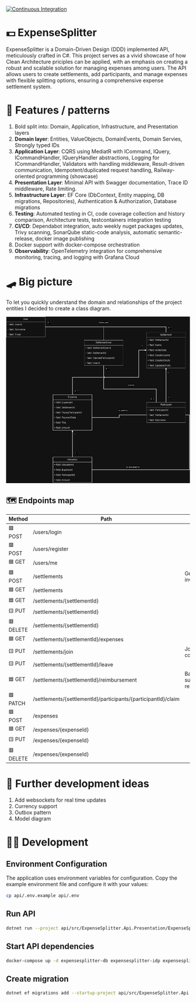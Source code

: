 ﻿[![Continuous Integration](https://github.com/rutkowski-tomasz/ExpenseSplitter.Api/actions/workflows/ci.yml/badge.svg)](https://github.com/rutkowski-tomasz/ExpenseSplitter.Api/actions/workflows/ci.yml)

# 💵 ExpenseSplitter

ExpenseSplitter is a Domain-Driven Design (DDD) implemented API, meticulously crafted in C#. This project serves as a vivid showcase of how Clean Architecture priciples can be applied, with an emphasis on creating a robust and scalable solution for managing expenses among users. The API allows users to create settlements, add participants, and manage expenses with flexible splitting options, ensuring a comprehensive expense settlement system.

# 🦩 Features / patterns

1. Bold split into: Domain, Application, Infrastructure, and Presentation layers
2. **Domain layer**: Entities, ValueObjects, DomainEvents, Domain Servies, Strongly typed IDs
3. **Application Layer**: CQRS using MediatR with ICommand, IQuery, ICommandHandler, IQueryHandler abstractions, Logging for ICommandHandler, Validators with handling middleware, Result-driven communication, Idempotent/duplicated request handling, Railway-oriented programming (showcase)
4. **Presentation Layer**: Minimal API with Swagger documentation, Trace ID middleware, Rate limiting.
5. **Infrastructure Layer**: EF Core (DbContext, Entity mapping, DB migrations, Repositories), Authentication & Authorization, Database migrations
6. **Testing**: Automated testing in CI, code coverage collection and history comparison, Architecture tests, testcontainers integration testing
7. **CI/CD**: Dependabot integration, auto weekly nuget packages updates, Trivy scanning, SonarQube static-code analysis, automatic semantic-release, docker image publishing
7. Docker support with docker-compose orchestration
8. **Observability**: OpenTelemetry integration for comprehensive monitoring, tracing, and logging with Grafana Cloud


# 🛹 Big picture

To let you quickly understand the domain and relationships of the project entities I decided to create a class diagram.

![ExpenseSplitter.Api class diagram](ExpenseSplitter.Diagram.drawio.png "Class diagram")

## 🗺️ Endpoints map

| Method  | Path   | Notes  |
|---|---|---|
| 🟩 POST | /users/login | |
| 🟩 POST | /users/register | |
| 🟦 GET | /users/me | |
| 🟩 POST | /settlements | Generates invite code |
| 🟦 GET | /settlements | |
| 🟦 GET | /settlements/{settlementId} | |
| 🟨 PUT | /settlements/{settlementId} | |
| 🟥 DELETE | /settlements/{settlementId} | |
| 🟦 GET | /settlements/{settlementId}/expenses | |
| 🟨 PUT | /settlements/join | Join using invite code |
| 🟨 PUT | /settlements/{settlementId}/leave | |
| 🟦 GET | /settlements/{settlementId}/reimbursement | Balances and suggested reimbursements |
| 🟪 PATCH | /settlements/{settlementId}/participants/{participantId}/claim | |
| 🟩 POST | /expenses | |
| 🟦 GET | /expenses/{expenseId} | |
| 🟨 PUT | /expenses/{expenseId} | |
| 🟥 DELETE | /expenses/{expenseId} | |

# 🔭 Further development ideas

1. Add websockets for real time updates
2. Currency support
3. Outbox pattern
4. Model diagram

# 👨‍💻 Development

## Environment Configuration

The application uses environment variables for configuration. Copy the example environment file and configure it with your values:

```sh
cp api/.env.example api/.env
```

## Run API

```sh
dotnet run --project api/src/ExpenseSplitter.Api.Presentation/ExpenseSplitter.Api.Presentation.csproj
```

## Start API dependencies

```sh
docker-compose up -d expensesplitter-db expensesplitter-idp expensesplitter-cache
```

## Create migration

```sh
dotnet ef migrations add --startup-project api/src/ExpenseSplitter.Api.Presentation --project api/src/ExpenseSplitter.Api.Infrastructure ...
```
